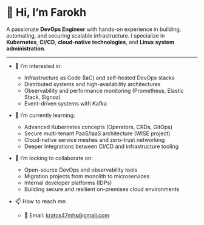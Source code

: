# 👋 Hi, I’m Farokh

A passionate **DevOps Engineer** with hands-on experience in building, automating, and securing scalable infrastructure. I specialize in **Kubernetes**, **CI/CD**, **cloud-native technologies**, and **Linux system administration**.

---

- 👀 I’m interested in:
  - Infrastructure as Code (IaC) and self-hosted DevOps stacks  
  - Distributed systems and high-availability architectures  
  - Observability and performance monitoring (Prometheus, Elastic Stack, Signoz)  
  - Event-driven systems with Kafka  

- 🌱 I’m currently learning:
  - Advanced Kubernetes concepts (Operators, CRDs, GitOps)  
  - Secure multi-tenant PaaS/IaaS architecture (WISE project)  
  - Cloud-native service meshes and zero-trust networking  
  - Deeper integrations between CI/CD and infrastructure tooling  

- 💞️ I’m looking to collaborate on:
  - Open-source DevOps and observability tools  
  - Migration projects from monolith to microservices  
  - Internal developer platforms (IDPs)  
  - Building secure and resilient on-premises cloud environments  

- 📫 How to reach me:
  - 📧 Email: [kratos47mhs@gmail.com](mailto:kratos47mhs@gmail.com)

<!---
kratos47mhs/kratos47mhs is a ✨ special ✨ repository because its `README.md` (this file) appears on your GitHub profile.
You can click the Preview link to take a look at your changes.
--->
